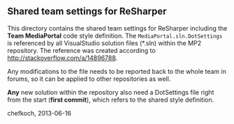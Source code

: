 ## Shared team settings for ReSharper

This directory contains the shared team settings for ReSharper including the __Team MediaPortal__ code style definition.
The ``MediaPortal.sln.DotSettings`` is referenced by all VisualStudio solution files (*.sln) within the MP2 repository.
The reference was created according to http://stackoverflow.com/a/14896788.

Any modifications to the file needs to be reported back to the whole team in forums, so it can be applied to other repositories as well.

__Any__ new solution within the repository also need a DotSettings file right from the start (__first commit__), which refers to the shared style definition.

chefkoch, 2013-06-16